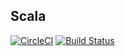 ## Scala
[![CircleCI](https://circleci.com/gh/mvillafuertem/scala.svg?style=svg)](https://circleci.com/gh/mvillafuertem/scala)
[![Build Status](https://travis-ci.com/mvillafuertem/scala.svg?branch=master)](https://travis-ci.com/mvillafuertem/scala)